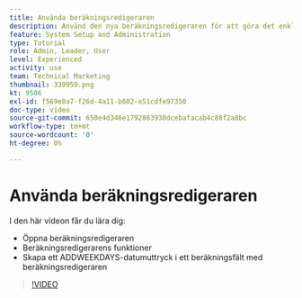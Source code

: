 ```yaml
---
title: Använda beräkningsredigeraren
description: Använd den nya beräkningsredigeraren för att göra det enklare än någonsin att skapa beräknade anpassade fält.
feature: System Setup and Administration
type: Tutorial
role: Admin, Leader, User
level: Experienced
activity: use
team: Technical Marketing
thumbnail: 339959.png
kt: 9506
exl-id: f569e8a7-f26d-4a11-b602-e51cdfe97350
doc-type: video
source-git-commit: 650e4d346e1792863930dcebafacab4c88f2a8bc
workflow-type: tm+mt
source-wordcount: '0'
ht-degree: 0%

---
```


# Använda beräkningsredigeraren

I den här videon får du lära dig:

* Öppna beräkningsredigeraren
* Beräkningsredigerarens funktioner
* Skapa ett ADDWEEKDAYS-datumuttryck i ett beräkningsfält med beräkningsredigeraren

>[!VIDEO](https://video.tv.adobe.com/v/339959/?quality=12&learn=on)
